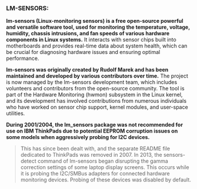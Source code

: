 ### LM-SENSORS:

**lm-sensors (Linux-monitoring sensors) is a free open-source powerful and versatile software tool, used for monitoring the temperature, voltage, humidity, chassis intrusions, and fan speeds of various hardware components in Linux systems.** It interacts with sensor chips built into motherboards and provides real-time data about system health, which can be crucial for diagnosing hardware issues and ensuring optimal performance.

**lm-sensors was originally created by Rudolf Marek and has been maintained and developed by various contributors over time.** The project is now managed by the lm-sensors development team, which includes volunteers and contributors from the open-source community. The tool is part of the Hardware Monitoring (hwmon) subsystem in the Linux kernel, and its development has involved contributions from numerous individuals who have worked on sensor chip support, kernel modules, and user-space utilities.

**During 2001/2004, the lm_sensors package was not recommended for use on IBM ThinkPads due to potential EEPROM corruption issues on some models when aggressively probing for I2C devices.** 

> This has since been dealt with, and the separate README file dedicated to ThinkPads was removed in 2007. In 2013, the sensors-detect command of lm-sensors began disrupting the gamma correction settings of some laptop display screens. This occurs while it is probing the I2C/SMBus adapters for connected hardware monitoring devices. Probing of these devices was disabled by default.
